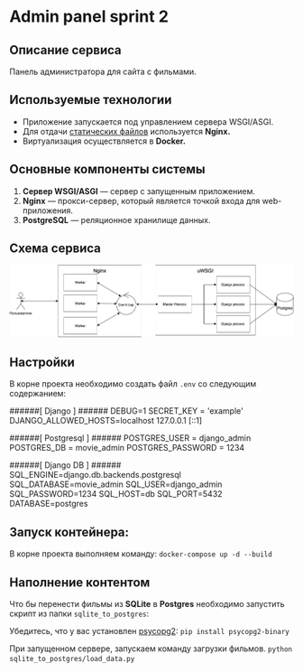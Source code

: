 # Admin panel sprint 2

## Описание сервиса

Панель администратора для сайта с фильмами.


## Используемые технологии

- Приложение запускается под управлением сервера WSGI/ASGI.
- Для отдачи [статических файлов](https://nginx.org/ru/docs/beginners_guide.html#static) используется **Nginx.**
- Виртуализация осуществляется в **Docker.**

## Основные компоненты системы

1. **Cервер WSGI/ASGI** — сервер с запущенным приложением.
2. **Nginx** — прокси-сервер, который является точкой входа для web-приложения.
3. **PostgreSQL** — реляционное хранилище данных. 
<!-- 4. **ETL** — механизм обновления данных между PostgreSQL и ES. -->

## Схема сервиса

![all](images/all.png)

## Настройки

В корне проекта необходимо создать файл `.env` со следующим содержанием:

######[ Django ] ######
DEBUG=1
SECRET_KEY = 'example'
DJANGO_ALLOWED_HOSTS=localhost 127.0.0.1 [::1]

######[ Postgresql ] ######
POSTGRES_USER = django_admin 
POSTGRES_DB = movie_admin
POSTGRES_PASSWORD = 1234

######[ Django DB ] ######
SQL_ENGINE=django.db.backends.postgresql
SQL_DATABASE=movie_admin
SQL_USER=django_admin
SQL_PASSWORD=1234
SQL_HOST=db
SQL_PORT=5432
DATABASE=postgres

## Запуск контейнера:
В корне проекта выполняем команду:
`docker-compose up -d --build`

## Наполнение контентом
Что бы перенести фильмы из **SQLite** в **Postgres** необходимо запустить скрипт из папки `sqlite_to_postgres`:

Убедитесь, что у вас установлен [psycopg2](https://pypi.org/project/psycopg2/):
`pip install psycopg2-binary`

При запущенном сервере, запускаем команду загрузки фильмов.
`python sqlite_to_postgres/load_data.py`